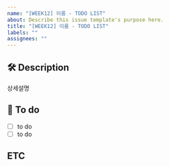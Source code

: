 ```yaml
---
name: "[WEEK12] 이름 - TODO LIST"
about: Describe this issue template's purpose here.
title: "[WEEK12] 이름 - TODO LIST"
labels: ""
assignees: ""
---
```


## 🛠️ Description

상세설명

## 📝 To do

- [ ] to do
- [ ] to do

## ETC
